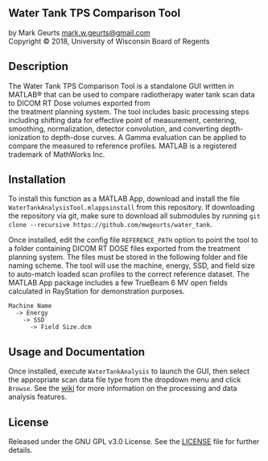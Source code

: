 ## Water Tank TPS Comparison Tool

by Mark Geurts <mark.w.geurts@gmail.com>
<br>Copyright &copy; 2018, University of Wisconsin Board of Regents

## Description

The Water Tank TPS Comparison Tool is a standalone GUI written in MATLAB&reg; that can be 
used to compare radiotherapy water tank scan data to DICOM RT Dose volumes exported from  
the treatment planning system. The tool includes basic processing steps including shifting 
data for effective point of measurement, centering, smoothing, normalization, detector 
convolution, and converting depth-ionization to depth-dose curves. A Gamma evaluation 
can be applied to compare the measured to reference profiles. MATLAB is a registered 
trademark of MathWorks Inc. 

## Installation

To install this function as a MATLAB App, download and install the file 
`WaterTankAnalysisTool.mlappsinstall` from this repository. If downloading the repository 
via git, make sure to download all submodules by running 
`git clone --recursive https://github.com/mwgeurts/water_tank`.

Once installed, edit the config file `REFERENCE_PATH` option to point the tool to a folder
containing DICOM RT DOSE files exported from the treatment planning system. The files 
must be stored in the following folder and file naming scheme. The tool will use the 
machine, energy, SSD, and field size to auto-match loaded scan profiles to the correct 
reference dataset. The MATLAB App package includes a few TrueBeam 6 MV open fields 
calculated in RayStation for demonstration purposes.

```
Machine Name
  -> Energy
    -> SSD
      -> Field Size.dcm
```

## Usage and Documentation

Once installed, execute `WaterTankAnalysis` to launch the GUI, then select the appropriate
scan data file type from the dropdown menu and click `Browse`. See the [wiki](../../wiki) 
for more information on the processing and data analysis features.

## License

Released under the GNU GPL v3.0 License. See the [LICENSE](LICENSE) file for further 
details.

